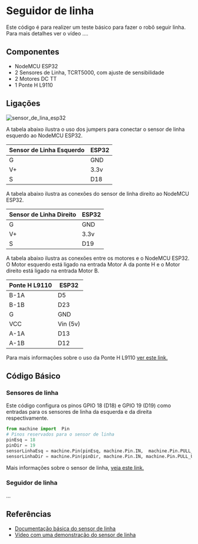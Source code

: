 # Seguidor de linha

Este código é para realizer um teste básico para fazer o robô seguir linha. Para mais detalhes ver o vídeo  ....

## Componentes 
* NodeMCU ESP32 
* 2 Sensores de Linha, TCRT5000, com ajuste de sensibilidade 
* 2 Motores DC TT 
* 1 Ponte H L9110 

## Ligações 
![sensor_de_lina_esp32](https://user-images.githubusercontent.com/19957124/117882360-a3e23100-b280-11eb-8494-7a96f8354e2c.jpg)

A tabela abaixo ilustra o uso dos jumpers para conectar o sensor de linha esquerdo ao NodeMCU ESP32. 

| Sensor de Linha Esquerdo | ESP32 |
| --------------- | --------------- | 
| G  | GND  | 
| V+ | 3.3v | 
| S  | D18 | 

A tabela abaixo ilustra as conexões do sensor de linha direito ao NodeMCU ESP32. 

| Sensor de Linha Direito | ESP32 |
| --------------- | --------------- | 
| G  | GND  | 
| V+ | 3.3v | 
| S  | D19 | 

A tabela abaixo ilustra as conexões entre os motores e o NodeMCU ESP32. 
O Motor esquerdo está ligado na entrada Motor A da ponte H e o Motor direito está ligado na entrada Motor B.  

| Ponte H L9110  | ESP32 |
| --------------- | --------------- | 
| B-1A | D5 |
| B-1B | D23 |
| G  | GND  | 
| VCC | Vin (5v) | 
| A-1A | D13 | 
| A-1B | D12 | 

Para mais informações sobre o uso da Ponte H L9110 [ver este link.]() 

## Código Básico 

### Sensores de linha 

Este código configura os pinos GPIO 18 (D18) e GPIO 19 (D19) como entradas para os sensores de linha da esquerda e da direita respectivamente. 

```python 
from machine import  Pin
# Pinos reservados para o sensor de linha 
pinEsq = 18 
pinDir = 19 
sensorLinhaEsq = machine.Pin(pinEsq, machine.Pin.IN,  machine.Pin.PULL_UP)
sensorLinhaDir = machine.Pin(pinDir, machine.Pin.IN, machine.Pin.PULL_UP)
```
Mais informações sobre o sensor de linha, [veja este link.]()


### Seguidor de linha 

... 

## Referências 


* [Documentação básica do sensor de linha](https://github.com/Natalnet/lib_ura_esp/blob/master/ESP32/LineSensor/README.md)
* [Vídeo com uma demonstração do sensor de linha](https://youtu.be/9hUtZqEb3bc)
